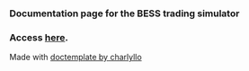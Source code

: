 ### Documentation page for the BESS trading simulator

### Access [here]().

Made with [doctemplate by charlyllo](https://github.com/charlyllo/doctemplate)

